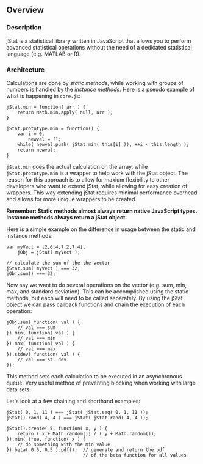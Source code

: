 ## Overview

### Description

jStat is a statistical library written in JavaScript that allows you to perform advanced statistical operations without the need of a dedicated statistical language (e.g. MATLAB or R).

### Architecture

Calculations are done by *static methods*, while working with groups of numbers is handled by the *instance methods*.
Here is a pseudo example of what is happening in `core.js`:

    jStat.min = function( arr ) {
        return Math.min.apply( null, arr );
    }

    jStat.prototype.min = function() {
        var i = 0,
            newval = [];
        while( newval.push( jStat.min( this[i] )), ++i < this.length );
        return newval;
    }

`jStat.min` does the actual calculation on the array, while `jStat.prototype.min` is a wrapper to help work with the jStat object.
The reason for this approach is to allow for maxium flexibility to other developers who want to extend jStat, while allowing for easy creation of wrappers.
This way extending jStat requires minimal performance overhead and allows for more unique wrappers to be created.

**Remember: Static methods almost always return native JavaScript types. Instance methods always return a jStat object.**

Here is a simple example on the difference in usage between the static and instance methods:

    var myVect = [2,6,4,7,2,7,4],
        jObj = jStat( myVect );

    // calculate the sum of the the vector
    jStat.sum( myVect ) === 32;
    jObj.sum() === 32;

Now say we want to do several operations on the vector (e.g. sum, min, max, and standard deviation).
This can be accomplished using the static methods, but each will need to be called separately.
By using the jStat object we can pass callback functions and chain the execution of each operation:

    jObj.sum( function( val ) {
        // val === sum
    }).min( function( val ) {
        // val === min
    }).max( function( val ) {
        // val === max
    }).stdev( function( val ) {
        // val === st. dev.
    });

This method sets each calculation to be executed in an asynchronous queue.
Very useful method of preventing blocking when working with large data sets.

Let's look at a few chaining and shorthand examples:

    jStat( 0, 1, 11 ) === jStat( jStat.seq( 0, 1, 11 ));
    jStat().rand( 4, 4 ) === jStat( jStat.rand( 4, 4 ));

    jStat().create( 5, function( x, y ) {
        return ( x + Math.random()) / ( y + Math.random());
    }).min( true, function( x ) {
        // do something with the min value
    }).beta( 0.5, 0.5 ).pdf();  // generate and return the pdf
                                // of the beta function for all values
